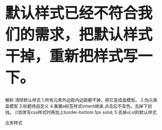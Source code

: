# 默认样式已经不符合我们的需求，把默认样式干掉，重新把样式写一下。 

解析
清除默认样式
1.所有元素外边距内边距都干掉，把它变成盒模型。
2.伪元素盒模型
3.标题待自定义
4.重置a标签样式inherit继承,点击后不变色。去掉下划线。
//具体写css样式时再加上border-bottom:1px solid;
5.去掉ul,ol的默认样式

业务样式
<style>
h1{font-size:48px;}
h2{font-size:36px;}

border-bottom:1px solid;
</style>

